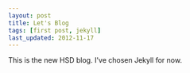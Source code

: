 ```yaml
---
layout: post
title: Let's Blog
tags: [first post, jekyll]
last_updated: 2012-11-17
---
```

This is the new HSD blog.  I've chosen Jekyll for now.
